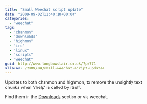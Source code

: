 ```yaml
---
title: "Small Weechat script update"
date: "2009-09-02T11:40:10+00:00"
categories: 
  - "weechat"
tags: 
  - "chanmon"
  - "downloads"
  - "highmon"
  - "irc"
  - "linux"
  - "scripts"
  - "weechat"
guid: http://www.longbowslair.co.uk/?p=771
aliases: /2009/09/small-weechat-script-update/
---
```


Updates to both chanmon and highmon, to remove the unsightly text chunks when '/help' is called by itself.

Find them in the [Downloads](/downloads/) section or via weechat.
